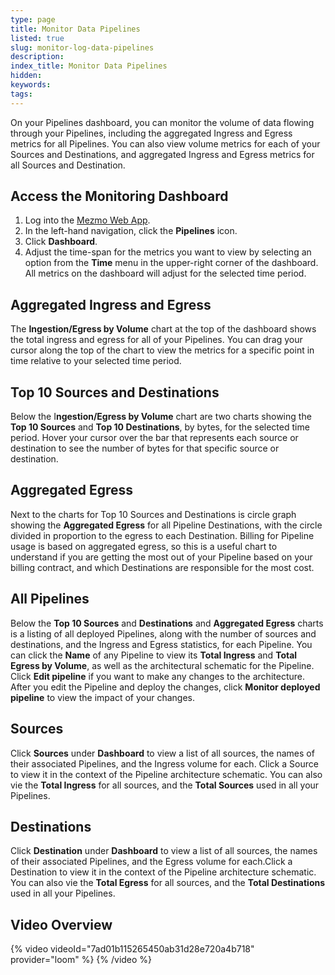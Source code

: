 ```yaml
---
type: page
title: Monitor Data Pipelines
listed: true
slug: monitor-log-data-pipelines
description: 
index_title: Monitor Data Pipelines
hidden: 
keywords: 
tags: 
---
```


On your Pipelines dashboard, you can monitor the volume of data flowing through your Pipelines, including the aggregated Ingress and Egress metrics for all Pipelines. You can also view volume metrics for each of your Sources and Destinations, and aggregated Ingress and Egress metrics for all Sources and Destination. 

## Access the Monitoring Dashboard

1. Log into the [Mezmo Web App](https://app.mezmo.com). 
2. In the left-hand navigation, click the **Pipelines** icon.
3. Click **Dashboard**.
4. Adjust the time-span for the metrics you want to view by selecting an option from the **Time** menu in the upper-right corner of the dashboard. All metrics on the dashboard will adjust for the selected time period. 

## Aggregated Ingress and Egress

The **Ingestion/Egress by Volume** chart at the top of the dashboard shows the total ingress and egress for all of your Pipelines. You can drag your cursor along the top of the chart to view the metrics for a specific point in time relative to your selected time period. 

## Top 10 Sources and Destinations

Below the I**ngestion/Egress by Volume** chart are two charts showing the **Top 10 Sources** and **Top 10 Destinations**, by bytes, for the selected time period. Hover your cursor over the bar that represents each source or destination to see the number of bytes for that specific source or destination. 

## Aggregated Egress

Next to the charts for Top 10 Sources and Destinations is circle graph showing the **Aggregated Egress** for all Pipeline Destinations, with the circle divided in proportion to the egress to each Destination. Billing for Pipeline usage is based on aggregated egress, so this is a useful chart to understand if you are getting the most out of your Pipeline based on your billing contract, and which Destinations are responsible for the most cost. 

## All Pipelines

Below the **Top 10 Sources** and **Destinations** and **Aggregated Egress** charts is a listing of all deployed Pipelines, along with the number of sources and destinations, and the Ingress and Egress statistics, for each Pipeline. You can click the **Name** of any Pipeline to view its **Total Ingress** and **Total Egress by Volume**, as well as the architectural schematic for the Pipeline. Click **Edit pipeline** if you want to make any changes to the architecture. After you edit the Pipeline and deploy the changes, click **Monitor deployed pipeline** to view the impact of your changes. 

## Sources

Click **Sources** under **Dashboard** to view a list of all sources, the names of their associated Pipelines, and the Ingress volume for each. Click a Source to view it in the context of the Pipeline architecture schematic. You can also vie the **Total Ingress** for all sources, and the **Total Sources** used in all your Pipelines. 

## Destinations

Click **Destination** under **Dashboard** to view a list of all sources, the names of their associated Pipelines, and the Egress volume for each.Click a Destination to view it in the context of the Pipeline architecture schematic. You can also vie the **Total Egress** for all sources, and the **Total Destinations** used in all your Pipelines. 

## Video Overview

{% video videoId="7ad01b115265450ab31d28e720a4b718" provider="loom" %}
{% /video %}